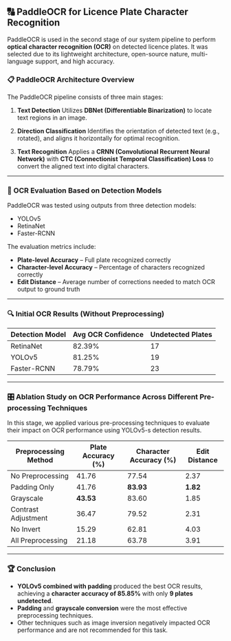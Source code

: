 ## 🔠 PaddleOCR for Licence Plate Character Recognition

PaddleOCR is used in the second stage of our system pipeline to perform **optical character recognition (OCR)** on detected licence plates. It was selected due to its lightweight architecture, open-source nature, multi-language support, and high accuracy.

### 📋 PaddleOCR Architecture Overview

The PaddleOCR pipeline consists of three main stages:

1. **Text Detection**
   Utilizes **DBNet (Differentiable Binarization)** to locate text regions in an image.

2. **Direction Classification**
   Identifies the orientation of detected text (e.g., rotated), and aligns it horizontally for optimal recognition.

3. **Text Recognition**
   Applies a **CRNN (Convolutional Recurrent Neural Network)** with **CTC (Connectionist Temporal Classification) Loss** to convert the aligned text into digital characters.

---

### 🧪 OCR Evaluation Based on Detection Models

PaddleOCR was tested using outputs from three detection models:

* YOLOv5
* RetinaNet
* Faster-RCNN

The evaluation metrics include:

* **Plate-level Accuracy** – Full plate recognized correctly
* **Character-level Accuracy** – Percentage of characters recognized correctly
* **Edit Distance** – Average number of corrections needed to match OCR output to ground truth

---

### 🔍 Initial OCR Results (Without Preprocessing)

| Detection Model | Avg OCR Confidence | Undetected Plates |
| --------------- | ------------------ | ----------------- |
| RetinaNet       | 82.39%             | 17                |
| YOLOv5          | 81.25%             | 19                |
| Faster-RCNN     | 78.79%             | 23                |

---

### 🎛️ Ablation Study on OCR Performance Across Different Pre-processing Techniques

In this stage, we applied various pre-processing techniques to evaluate their impact on OCR performance using YOLOv5-s detection results.

| Preprocessing Method | Plate Accuracy (%) | Character Accuracy (%) | Edit Distance |
| -------------------- | ------------------ | ---------------------- | ------------- |
| No Preprocessing     | 41.76              | 77.54                  | 2.37          |
| Padding Only         | 41.76              | **83.93**              | **1.82**      |
| Grayscale            | **43.53**          | 83.60                  | 1.85          |
| Contrast Adjustment  | 36.47              | 79.52                  | 2.31          |
| No Invert            | 15.29              | 62.81                  | 4.03          |
| All Preprocessing    | 21.18              | 63.78                  | 3.91          |

---

### 🏆 Conclusion

* **YOLOv5 combined with padding** produced the best OCR results, achieving a **character accuracy of 85.85%** with only **9 plates undetected**.
* **Padding** and **grayscale conversion** were the most effective preprocessing techniques.
* Other techniques such as image inversion negatively impacted OCR performance and are not recommended for this task.

